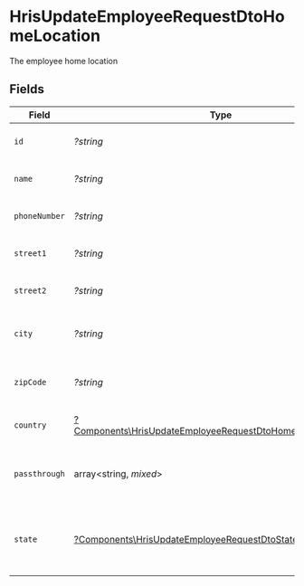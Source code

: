 # HrisUpdateEmployeeRequestDtoHomeLocation

The employee home location


## Fields

| Field                                                                                                                                     | Type                                                                                                                                      | Required                                                                                                                                  | Description                                                                                                                               | Example                                                                                                                                   |
| ----------------------------------------------------------------------------------------------------------------------------------------- | ----------------------------------------------------------------------------------------------------------------------------------------- | ----------------------------------------------------------------------------------------------------------------------------------------- | ----------------------------------------------------------------------------------------------------------------------------------------- | ----------------------------------------------------------------------------------------------------------------------------------------- |
| `id`                                                                                                                                      | *?string*                                                                                                                                 | :heavy_minus_sign:                                                                                                                        | Unique identifier                                                                                                                         | 8187e5da-dc77-475e-9949-af0f1fa4e4e3                                                                                                      |
| `name`                                                                                                                                    | *?string*                                                                                                                                 | :heavy_minus_sign:                                                                                                                        | The name of the location                                                                                                                  | Woolsthorpe Manor                                                                                                                         |
| `phoneNumber`                                                                                                                             | *?string*                                                                                                                                 | :heavy_minus_sign:                                                                                                                        | The phone number of the location                                                                                                          | +44 1476 860 364                                                                                                                          |
| `street1`                                                                                                                                 | *?string*                                                                                                                                 | :heavy_minus_sign:                                                                                                                        | The first line of the address                                                                                                             | Water Lane                                                                                                                                |
| `street2`                                                                                                                                 | *?string*                                                                                                                                 | :heavy_minus_sign:                                                                                                                        | The second line of the address                                                                                                            | Woolsthorpe by Colsterworth                                                                                                               |
| `city`                                                                                                                                    | *?string*                                                                                                                                 | :heavy_minus_sign:                                                                                                                        | The city where the location is situated                                                                                                   | Grantham                                                                                                                                  |
| `zipCode`                                                                                                                                 | *?string*                                                                                                                                 | :heavy_minus_sign:                                                                                                                        | The ZIP code/Postal code of the location                                                                                                  | NG33 5NR                                                                                                                                  |
| `country`                                                                                                                                 | [?Components\HrisUpdateEmployeeRequestDtoHomeLocationCountry](../../Models/Components/HrisUpdateEmployeeRequestDtoHomeLocationCountry.md) | :heavy_minus_sign:                                                                                                                        | The country code                                                                                                                          |                                                                                                                                           |
| `passthrough`                                                                                                                             | array<string, *mixed*>                                                                                                                    | :heavy_minus_sign:                                                                                                                        | Value to pass through to the provider                                                                                                     | {<br/>"other_known_names": "John Doe"<br/>}                                                                                               |
| `state`                                                                                                                                   | [?Components\HrisUpdateEmployeeRequestDtoState](../../Models/Components/HrisUpdateEmployeeRequestDtoState.md)                             | :heavy_minus_sign:                                                                                                                        | The ISO3166-2 sub division where the location is situated                                                                                 | GB-LIN                                                                                                                                    |